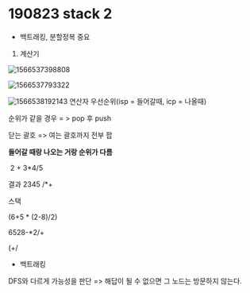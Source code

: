# 190823 stack 2

- 백트래킹, 분할정복 중요

1. 계산기

![1566537398808](C:\Users\student\AppData\Roaming\Typora\typora-user-images\1566537398808.png)



![1566537793322](C:\Users\student\AppData\Roaming\Typora\typora-user-images\1566537793322.png)



![1566538192143](C:\Users\student\AppData\Roaming\Typora\typora-user-images\1566538192143.png)  연산자 우선순위(isp = 들어갈때, icp = 나올때)

순위가 같을 경우 = > pop 후 push

닫는 괄호 => 여는 괄호까지 전부 팝 

**들어갈 때랑 나오는 거랑 순위가 다름** 

​		2 + 3*4/5

결과 2345 /*+

스택

(6+5 * (2-8)/2)

6528-*2/+

(+/





- 백트래킹

DFS와 다르게 가능성을 판단 => 해답이 될 수 없으면 그 노드는 방문하지 않는다.